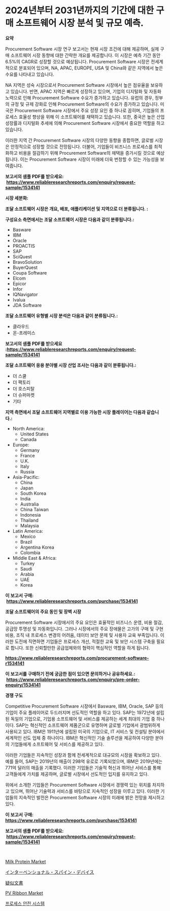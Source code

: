 <p><h1>2024년부터 2031년까지의 기간에 대한 구매 소프트웨어 시장 분석 및 규모 예측.</h1></p><p><strong>요약</strong></p>
<p><p>Procurement Software 시장 연구 보고서는 현재 시장 조건에 대해 제공하며, 실제 구매 소프트웨어 시장 동향에 대한 간략한 개요를 제공합니다. 이 시장은 예측 기간 동안 6.5%의 CAGR로 성장할 것으로 예상됩니다. Procurement Software 시장은 전세계적으로 분포되어 있으며, NA, APAC, EUROPE, USA 및 China와 같은 지역에서 높은 수요를 나타내고 있습니다.</p><p>NA 지역은 성숙 시장으로서 Procurement Software 시장에서 높은 점유율을 보유하고 있습니다. 반면, APAC 지역은 빠르게 성장하고 있으며, 기업의 디지털화 및 자동화 노력으로 인해 Procurement Software 수요가 증가하고 있습니다. 유럽의 경우, 정부의 규정 및 규제 강화로 인해 Procurement Software의 수요가 증가하고 있습니다. 미국은 Procurement Software 시장에서 주요 성장 요인 중 하나로 꼽히며, 기업들의 프로세스 효율성 향상을 위해 이 소프트웨어를 채택하고 있습니다. 또한, 중국은 높은 산업 성장률과 디지털화 추세에 의해 Procurement Software 시장에서 중요한 역할을 하고 있습니다.</p><p>이러한 지역 간 Procurement Software 시장의 다양한 동향을 종합하면, 글로벌 시장은 안정적으로 성장할 것으로 전망됩니다. 더불어, 기업들이 비즈니스 프로세스를 최적화하고 비용을 절감하기 위해 Procurement Software의 채택을 증가시킬 것으로 예상됩니다. 이는 Procurement Software 시장이 미래에 더욱 번창할 수 있는 가능성을 보여줍니다.</p></p>
<p><strong>보고서의 샘플 PDF를 받으세요: &nbsp;<a href="https://www.reliableresearchreports.com/enquiry/request-sample/1534141">https://www.reliableresearchreports.com/enquiry/request-sample/1534141</a></strong></p>
<p><strong>시장 세분화:</strong></p>
<p><strong> 조달 소프트웨어 시장은 개요, 배포, 애플리케이션 및 지역으로 더 분류됩니다. :</strong></p>
<p><strong>구성요소 측면에서는 조달 소프트웨어 시장은 다음과 같이 분류됩니다.:</strong></p>
<p><ul><li>Basware</li><li>IBM</li><li>Oracle</li><li>PROACTIS</li><li>SAP</li><li>SciQuest</li><li>BravoSolution</li><li>BuyerQuest</li><li>Coupa Software</li><li>Elcom</li><li>Epicor</li><li>Infor</li><li>IQNavigator</li><li>Ivalua</li><li>JDA Software</li></ul></p>
<p><strong> 조달 소프트웨어 유형별 시장 분석은 다음과 같이 분류됩니다.:</strong></p>
<p><ul><li>클라우드</li><li>온-프레미스</li></ul></p>
<p><strong>보고서의 샘플 PDF를 받으세요 :<a href="https://www.reliableresearchreports.com/enquiry/request-sample/1534141">https://www.reliableresearchreports.com/enquiry/request-sample/1534141</a></strong></p>
<p><strong> 조달 소프트웨어 응용 분야별 시장 산업 조사는 다음과 같이 분류됩니다.:</strong></p>
<p><ul><li>더 스쿨</li><li>더 팩토리</li><li>더 호스피탈</li><li>더 슈퍼마켓</li><li>기타</li></ul></p>
<p><strong>지역 측면에서 조달 소프트웨어 지역별로 이용 가능한 시장 플레이어는 다음과 같습니다.:</strong></p>
<p><ul>
    <li>
        North America:
        <ul>
            <li>United States</li>
            <li>Canada</li>
        </ul>
    </li>
    <li>
        Europe:
        <ul>
            <li>Germany</li>
            <li>France</li>
            <li>U.K.</li>
            <li>Italy</li>
            <li>Russia</li>
        </ul>
    </li>
    <li>
        Asia-Pacific:
        <ul>
            <li>China</li>
            <li>Japan</li>
            <li>South Korea</li>
            <li>India</li>
            <li>Australia</li>
            <li>China Taiwan</li>
            <li>Indonesia</li>
            <li>Thailand</li>
            <li>Malaysia</li>
        </ul>
    </li>
    <li>
        Latin America:
        <ul>
            <li>Mexico</li>
            <li>Brazil</li>
            <li>Argentina Korea</li>
            <li>Colombia</li>
        </ul>
    </li>
    <li>
        Middle East & Africa:
        <ul>
            <li>Turkey</li>
            <li>Saudi</li>
            <li>Arabia</li>
            <li>UAE</li>
            <li>Korea</li>
        </ul>
    </li>
    </ul></p>
<p><strong>이 보고서 구매: &nbsp;<a href="https://www.reliableresearchreports.com/purchase/1534141">https://www.reliableresearchreports.com/purchase/1534141</a></strong></p>
<p><strong>조달 소프트웨어의 주요 동인 및 장벽 시장</strong></p>
<p><p>Procurement Software 시장에서의 주요 요인은 효율적인 비즈니스 운영, 비용 절감, 공급망 투명성 및 자동화입니다. 그러나 시장에서의 주요 장애물은 고가의 구매 및 구현 비용, 조직 내 프로세스 변경의 어려움, 데이터 보안 문제 및 사용자 교육 부족입니다. 이러한 도전에 직면하면 기업들은 프로세스 개선, 적절한 교육 및 보안 시스템 구축을 필요로 합니다. 또한 신뢰할만한 공급업체와의 협력이 핵심적인 역할을 하게 됩니다.</p></p>
<p><strong><a href="https://www.reliableresearchreports.com/procurement-software-r1534141">https://www.reliableresearchreports.com/procurement-software-r1534141</a></strong></p>
<p><strong>이 보고서를 구매하기 전에 궁금한 점이 있으면 문의하거나 공유하세요.: &nbsp;<a href="https://www.reliableresearchreports.com/enquiry/pre-order-enquiry/1534141">https://www.reliableresearchreports.com/enquiry/pre-order-enquiry/1534141</a></strong></p>
<p><strong>경쟁 구도</strong></p>
<p><p>Competitive Procurement Software 시장에서 Basware, IBM, Oracle, SAP 등의 기업이 주요 플레이어로 두드러지며 선도적인 역할을 하고 있다. SAP는 1972년에 설립된 독일의 기업으로, 기업용 소프트웨어 및 서비스를 제공하는 세계 최대의 기업 중 하나이다. SAP는 혁신적인 소프트웨어 제품군으로 유명하며 글로벌 기업에서 광범위하게 사용되고 있다. IBM은 1911년에 설립된 미국의 기업으로, IT 서비스 및 컨설팅 분야에서 세계적인 선도 업체 중 하나이다. IBM은 혁신적인 기술 솔루션을 제공하여 다양한 분야의 기업들에게 소프트웨어 및 서비스를 제공하고 있다. </p><p>이러한 기업들은 지속적인 성장과 함께 전세계적으로 대규모의 시장을 확보하고 있다. 예를 들어, SAP는 2019년의 매출이 298억 유로로 기록되었으며, IBM은 2019년에는 771억 달러의 매출을 기록했다. 이러한 기업들은 기술적 혁신과 뛰어난 서비스를 통해 고객들에게 가치를 제공하며, 글로벌 시장에서 선도적인 입지를 유지하고 있다.</p><p>위에서 소개한 기업들은 Procurement Software 시장에서 경쟁력 있는 위치를 차지하고 있으며, 뛰어난 기술력과 서비스를 바탕으로 지속적인 성장을 이루고 있다. 이러한 기업들의 지속적인 발전은 Procurement Software 시장의 미래에 밝은 전망을 제시하고 있다.</p></p>
<p><strong>이 보고서 구매: &nbsp; <a href="https://www.reliableresearchreports.com/purchase/1534141">https://www.reliableresearchreports.com/purchase/1534141</a></strong></p>
<p><strong>보고서의 샘플 PDF를 받으세요: &nbsp;<a href="https://www.reliableresearchreports.com/enquiry/request-sample/1534141">https://www.reliableresearchreports.com/enquiry/request-sample/1534141</a></strong><strong></strong></p>
<p>&nbsp;</p>
<p><p><a href="https://github.com/rahu1506/Market-Research-Report-List-3/blob/main/milk-protein-market.md">Milk Protein Market</a></p><p><a href="https://medium.com/@charm854/%E4%BB%8B%E5%85%A5%E8%84%8A%E6%9F%B1%E3%83%87%E3%83%90%E3%82%A4%E3%82%B9%E5%B8%82%E5%A0%B4%E3%82%A4%E3%83%B3%E3%82%B5%E3%82%A4%E3%83%88-%E5%B8%82%E5%A0%B4%E5%8B%95%E5%90%91-%E6%88%90%E9%95%B7-2024%E5%B9%B4%E3%81%8B%E3%82%892031%E5%B9%B4%E3%81%BE%E3%81%A7%E3%81%AE%E4%BA%88%E6%B8%AC-b1964901c58c">インターベンショナル・スパイン・デバイス</a></p><p><a href="https://github.com/nxboeu02965442/Market-Research-Report-List-1/blob/main/360828419376.md">疑似文書</a></p><p><a href="https://issuu.com/reportprime-2/docs/pv-ribbon-market-size-2030.pptx">PV Ribbon Market</a></p><p><a href="https://github.com/TobyKub4685/Market-Research-Report-List-1/blob/main/650961017916.md">프로세스 안전 시스템</a></p></p>